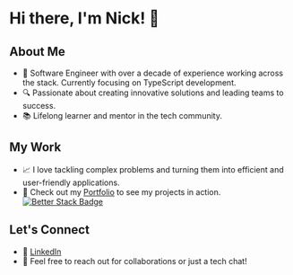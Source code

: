 # Hi there, I'm Nick! 👋

## About Me
- 🌟 Software Engineer with over a decade of experience working across the stack.  Currently focusing on TypeScript development.
- 🔍 Passionate about creating innovative solutions and leading teams to success.
- 📚 Lifelong learner and mentor in the tech community.

## My Work
- 📈 I love tackling complex problems and turning them into efficient and user-friendly applications.
- 🚀 Check out my [Portfolio](https://maassel.dev) to see my projects in action. [![Better Stack Badge](https://uptime.betterstack.com/status-badges/v3/monitor/vlqh.svg)](https://uptime.betterstack.com/?utm_source=status_badge)

## Let's Connect
- 💼 [LinkedIn](https://www.linkedin.com/in/nick-maassel/)
- 📧 Feel free to reach out for collaborations or just a tech chat!
